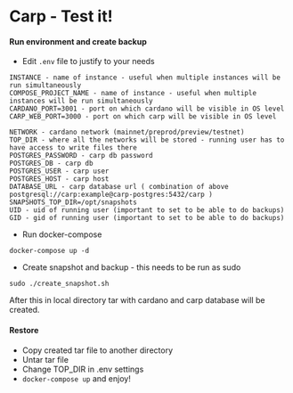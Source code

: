 # Carp - Test it!


#### Run environment and create backup
- Edit `.env` file to justify to your needs
```
INSTANCE - name of instance - useful when multiple instances will be run simultaneously
COMPOSE_PROJECT_NAME - name of instance - useful when multiple instances will be run simultaneously
CARDANO_PORT=3001 - port on which cardano will be visible in OS level
CARP_WEB_PORT=3000 - port on which carp will be visible in OS level 

NETWORK - cardano network (mainnet/preprod/preview/testnet)
TOP_DIR - where all the networks will be stored - running user has to have access to write files there 
POSTGRES_PASSWORD - carp db password
POSTGRES_DB - carp db
POSTGRES_USER - carp user
POSTGRES_HOST - carp host
DATABASE_URL - carp database url ( combination of above postgresql://carp:example@carp-postgres:5432/carp )
SNAPSHOTS_TOP_DIR=/opt/snapshots 
UID - uid of running user (important to set to be able to do backups)
GID - gid of running user (important to set to be able to do backups)
```


- Run docker-compose
```
docker-compose up -d
```

- Create snapshot and backup - this needs to be run as sudo
```
sudo ./create_snapshot.sh
```

After this in local directory tar with cardano and carp database will be created.



#### Restore 

- Copy created tar file to another directory
- Untar tar file
- Change TOP_DIR in .env settings
- `docker-compose up` and enjoy!


